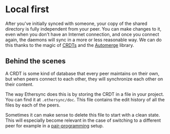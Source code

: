 <!--
SPDX-FileCopyrightText: 2024 blinry <mail@blinry.org>
SPDX-FileCopyrightText: 2024 zormit <nt4u@kpvn.de>

SPDX-License-Identifier: CC-BY-SA-4.0
-->

# Local first

After you've initially synced with someone, your copy of the shared directory is fully independent from your peer. You can make changes to it, even when you don't have an Internet connection, and once you connect again, the daemons will sync in a more or less reasonable way. We can do this thanks to the magic of [CRDTs](https://en.wikipedia.org/wiki/Conflict-free_replicated_data_type) and the [Automerge](https://automerge.org) library.


## Behind the scenes

A CRDT is some kind of database that every peer maintains on their own, but when peers connect to each other, they will synchronize each other on their content.

The way Ethersync does this is by storing the CRDT in a file in your project. You can find it at `.ethersync/doc`. This file contains the edit history of all the files by each of the peers.

Sometimes it can make sense to delete this file to start with a clean state. This will especially become relevant in the case of switching to a different peer for example in a [pair-programming](pair-programming.md#reconnect-later) setup.
